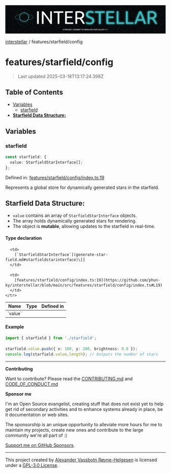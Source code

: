<div>
  <img alt="SPECCER logo" src="https://raw.githubusercontent.com/phun-ky/interstellar/main/public/interstellar-header.png" style="max-height:120px;" />
</div>

[interstellar](../../README.md) / features/starfield/config

# features/starfield/config

> Last updated 2025-03-18T13:17:24.398Z

## Table of Contents

- [Variables](#variables)
  - [starfield](#starfield)
- [**Starfield Data Structure:**](#starfield-data-structure)

## Variables

### starfield

```ts
const starfield: {
  value: StarfieldStarInterface[];
};
```

Defined in:
[features/starfield/config/index.ts:19](https://github.com/phun-ky/interstellar/blob/main/src/features/starfield/config/index.ts#L19)

Represents a global store for dynamically generated stars in the starfield.

## **Starfield Data Structure:**

- `value` contains an array of `StarfieldStarInterface` objects.
- The array holds dynamically generated stars for rendering.
- The object is **mutable**, allowing updates to the starfield in real-time.

#### Type declaration

<table>
  <thead>
    <tr>
      <th>Name</th>
      <th>Type</th>
      <th>Defined in</th>
    </tr>
  </thead>

  <tbody>
    <tr>
      <td>
        <a id="value" /> `value`
      </td>

      <td>
        [`StarfieldStarInterface`](generate-star-field.md#starfieldstarinterface)\[]
      </td>

      <td>
        [features/starfield/config/index.ts:19](https://github.com/phun-ky/interstellar/blob/main/src/features/starfield/config/index.ts#L19)
      </td>
    </tr>

  </tbody>
</table>

#### Example

```ts
import { starfield } from './starfield';

starfield.value.push({ x: 100, y: 200, brightness: 0.8 });
console.log(starfield.value.length); // Outputs the number of stars
```

---

**Contributing**

Want to contribute? Please read the
[CONTRIBUTING.md](https://github.com/phun-ky/interstellar/blob/main/CONTRIBUTING.md)
and
[CODE_OF_CONDUCT.md](https://github.com/phun-ky/interstellar/blob/main/CODE_OF_CONDUCT.md)

**Sponsor me**

I'm an Open Source evangelist, creating stuff that does not exist yet to help
get rid of secondary activities and to enhance systems already in place, be it
documentation or web sites.

The sponsorship is an unique opportunity to alleviate more hours for me to
maintain my projects, create new ones and contribute to the large community
we're all part of :)

[Support me on GitHub Sponsors](https://github.com/sponsors/phun-ky).

---

This project created by [Alexander Vassbotn Røyne-Helgesen](http://phun-ky.net)
is licensed under a
[GPL-3.0 License](https://choosealicense.com/licenses/gpl-3.0/).
